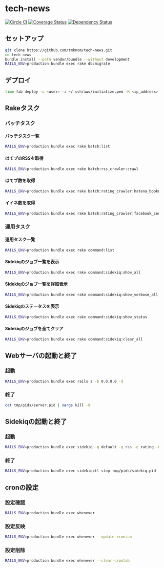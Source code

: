 # tech-news

[![Circle CI](https://circleci.com/gh/tmknom/tech-news.svg?style=svg)](https://circleci.com/gh/tmknom/tech-news)
[![Coverage Status](https://coveralls.io/repos/tmknom/tech-news/badge.svg?branch=feature%2Fsetting-circle-ci&service=github)](https://coveralls.io/github/tmknom/tech-news?branch=feature%2Fsetting-circle-ci)
[![Dependency Status](https://gemnasium.com/tmknom/tech-news.svg)](https://gemnasium.com/tmknom/tech-news)


## セットアップ

```bash
git clone https://github.com/tmknom/tech-news.git
cd tech-news
bundle install --path vendor/bundle --without development
RAILS_ENV=production bundle exec rake db:migrate
```

## デプロイ

```bash
time fab deploy -u <user> -i ~/.ssh/aws/initialize.pem -H <ip_address>
```

## Rakeタスク

### バッチタスク

#### バッチタスク一覧

```bash
RAILS_ENV=production bundle exec rake batch:list
```

#### はてブのRSSを取得

```bash
RAILS_ENV=production bundle exec rake batch:rss_crawler:crawl
```

#### はてブ数を取得

```bash
RAILS_ENV=production bundle exec rake batch:rating_crawler:hatena_bookmark_count_crawl
```

#### イイネ数を取得

```bash
RAILS_ENV=production bundle exec rake batch:rating_crawler:facebook_count_crawl
```


### 運用タスク

#### 運用タスク一覧

```bash
RAILS_ENV=production bundle exec rake command:list
```

#### Sidekiqのジョブ一覧を表示

```bash
RAILS_ENV=production bundle exec rake command:sidekiq:show_all
```

#### Sidekiqのジョブ一覧を詳細表示

```bash
RAILS_ENV=production bundle exec rake command:sidekiq:show_verbose_all
```

#### Sidekiqのステータスを表示

```bash
RAILS_ENV=production bundle exec rake command:sidekiq:show_status
```

#### Sidekiqのジョブを全てクリア

```bash
RAILS_ENV=production bundle exec rake command:sidekiq:clear_all
```


## Webサーバの起動と終了

### 起動

```bash
RAILS_ENV=production bundle exec rails s -b 0.0.0.0 -d
```

### 終了

```bash
cat tmp/pids/server.pid | xargs kill -9
```


## Sidekiqの起動と終了

### 起動

```bash
RAILS_ENV=production bundle exec sidekiq -q default -q rss -q rating -L /var/log/app/sidekiq.log -P tmp/pids/sidekiq.pid -d
```

### 終了

```bash
RAILS_ENV=production bundle exec sidekiqctl stop tmp/pids/sidekiq.pid
```


## cronの設定

### 設定確認

```bash
RAILS_ENV=production bundle exec whenever
```

### 設定反映

```bash
RAILS_ENV=production bundle exec whenever --update-crontab
```

### 設定削除

```bash
RAILS_ENV=production bundle exec whenever --clear-crontab
```

